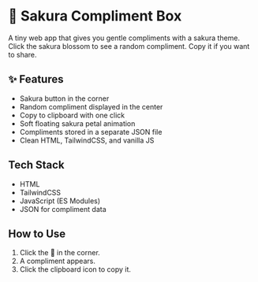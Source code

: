 # 🌸 Sakura Compliment Box

A tiny web app that gives you gentle compliments with a sakura theme.
Click the sakura blossom to see a random compliment. Copy it if you want to share.

## ✨ Features
* Sakura button in the corner
* Random compliment displayed in the center
* Copy to clipboard with one click
* Soft floating sakura petal animation
* Compliments stored in a separate JSON file
* Clean HTML, TailwindCSS, and vanilla JS

## Tech Stack
* HTML
* TailwindCSS
* JavaScript (ES Modules)
* JSON for compliment data

## How to Use
1. Click the 🌸 in the corner.
2. A compliment appears.
3. Click the clipboard icon to copy it.
